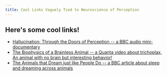 ```yaml
---
title: Cool Links Vaguely Tied to Neuroscience of Perception
---
```


## Here's some cool links!

* [Hallucination: Through the Doors of Perception -- a BBC audio mini-documentary](https://www.bbc.co.uk/sounds/play/b01nbq6d)
* [The Biophysics of a Brainless Animal -- a Quanta video about trichoplax, An animal with no brain but interesting behavior!]([https://www.bbc.com/future/article/20230901-the-animals-that-dream-just-like-humans-d](https://www.youtube.com/watch?v=ImKFUHJdcLE)o)
* [The Animals that Dream just like People Do -- a BBC article about sleep and dreaming across animals](https://www.bbc.com/future/article/20230901-the-animals-that-dream-just-like-humans-do)

